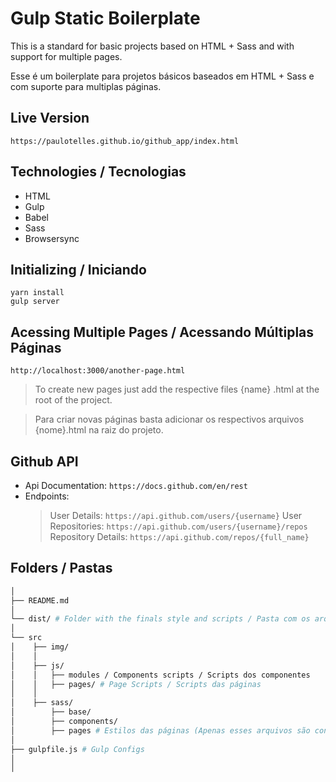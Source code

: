 # Gulp Static Boilerplate


This is a standard for basic projects based on HTML + Sass and with support for multiple pages.

Esse é um boilerplate para projetos básicos baseados em HTML + Sass e com suporte para multiplas páginas.

## Live Version

`https://paulotelles.github.io/github_app/index.html`

## Technologies / Tecnologias

- HTML
- Gulp
- Babel
- Sass
- Browsersync

## Initializing / Iniciando

`yarn install`
</br>
`gulp server`

## Acessing Multiple Pages / Acessando Múltiplas Páginas

`http://localhost:3000/another-page.html`

> To create new pages just add the respective files {name} .html at the root of the project.

> Para criar novas páginas basta adicionar os respectivos arquivos {nome}.html na raiz do projeto.

## Github API

- Api Documentation: `https://docs.github.com/en/rest`
- Endpoints:
  > User Details: `https://api.github.com/users/{username}`
  > User Repositories: `https://api.github.com/users/{username}/repos`
  > Repository Details: `https://api.github.com/repos/{full_name}`

## Folders / Pastas

```sh
│
├── README.md
│
└── dist/ # Folder with the finals style and scripts / Pasta com os arquivos finais de estilo e scripts.
│
└── src
│    ├── img/
│    │
│    ├── js/
│    │   ├── modules / Components scripts / Scripts dos componentes
│    │   ├── pages/ # Page Scripts / Scripts das páginas
│    │
│    ├── sass/
│        ├── base/
│        ├── components/
│        ├── pages # Estilos das páginas (Apenas esses arquivos são convertidos para CSS pelo Gulp)
│
├── gulpfile.js # Gulp Configs
│
│
```
